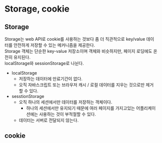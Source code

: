 # Storage, cookie  
## Storage  
  Storage는 web API로 cookie를 사용하는 것보다 좀 더 직관적으로 key/value 데이터를 안전하게 저장할 수 있는 메커니즘을 제공한다.  
  Storage 객체는 단순한 key-value 저장소이며 객체와 비슷하지만, 페이지 로딩에도 온전히 유지된다.  
  localStorage와 sessionStorage로 나뉜다.  
  - localStorage  
    - 저장하는 데이터에 만료기간이 없다.  
    - 오직 자바스크립트 또는 브라우저 캐시 / 로컬 데이터를 지우는 것으로만 제거할 수 있다.  
  - sesstionStorage  
    - 오직 하나의 세션에서만 데이터를 저장하는 객체이다.  
      - 하나의 세션에서만 유지되기 때문에 여러 페이지를 가지고있는 어플리케이션에는 사용하는 것이 부적절할 수 있다.  
    - 데이터는 서버로 전달되지 않는다.  

## cookie  
  
